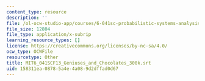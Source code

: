 ```yaml
---
content_type: resource
description: ''
file: /ol-ocw-studio-app/courses/6-041sc-probabilistic-systems-analysis-and-applied-probability-fall-2013/158311ea08785a4e4a089d2dffad0d67_MIT6_041SCF13_Geniuses_and_Chocolates_300k.srt
file_size: 12804
file_type: application/x-subrip
learning_resource_types: []
license: https://creativecommons.org/licenses/by-nc-sa/4.0/
ocw_type: OCWFile
resourcetype: Other
title: MIT6_041SCF13_Geniuses_and_Chocolates_300k.srt
uid: 158311ea-0878-5a4e-4a08-9d2dffad0d67
---
```


